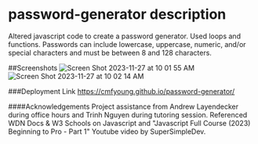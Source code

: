 # password-generator description 

Altered javascript code to create a password generator. Used loops and functions. 
Passwords can include lowercase, uppercase, numeric, and/or special characters and must be between 8 and 128 characters. 


##Screenshots 
![Screen Shot 2023-11-27 at 10 01 55 AM](https://github.com/cmfyoung/password-generator/assets/150183426/5805d789-f6bf-4a7a-9651-00ae7336029b)
![Screen Shot 2023-11-27 at 10 02 14 AM](https://github.com/cmfyoung/password-generator/assets/150183426/595c3380-c96c-4fa5-a7a8-fd758c54661b)

###Deployment Link 
https://cmfyoung.github.io/password-generator/

####Acknowledgements Project assistance from Andrew Layendecker during office hours and Trinh Nguyen during tutoring session. 
Referenced WDN Docs & W3 Schools on Javascript and "Javascript Full Course (2023) Beginning to Pro - Part 1" Youtube video by SuperSimpleDev. 
